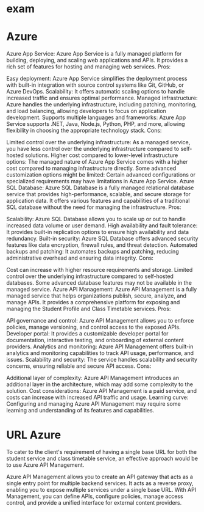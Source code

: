 # exam

# Azure
Azure App Service:
Azure App Service is a fully managed platform for building, deploying, and scaling web applications and APIs. It provides a rich set of features for hosting and managing web services.
Pros:

Easy deployment: Azure App Service simplifies the deployment process with built-in integration with source control systems like Git, GitHub, or Azure DevOps.
Scalability: It offers automatic scaling options to handle increased traffic and ensures optimal performance.
Managed infrastructure: Azure handles the underlying infrastructure, including patching, monitoring, and load balancing, allowing developers to focus on application development.
Supports multiple languages and frameworks: Azure App Service supports .NET, Java, Node.js, Python, PHP, and more, allowing flexibility in choosing the appropriate technology stack.
Cons:

Limited control over the underlying infrastructure: As a managed service, you have less control over the underlying infrastructure compared to self-hosted solutions.
Higher cost compared to lower-level infrastructure options: The managed nature of Azure App Service comes with a higher cost compared to managing infrastructure directly.
Some advanced customization options might be limited: Certain advanced configurations or specialized requirements may have limitations in Azure App Service.
Azure SQL Database:
Azure SQL Database is a fully managed relational database service that provides high-performance, scalable, and secure storage for application data. It offers various features and capabilities of a traditional SQL database without the need for managing the infrastructure.
Pros:

Scalability: Azure SQL Database allows you to scale up or out to handle increased data volume or user demand.
High availability and fault tolerance: It provides built-in replication options to ensure high availability and data redundancy.
Built-in security: Azure SQL Database offers advanced security features like data encryption, firewall rules, and threat detection.
Automated backups and patching: It automates backups and patching, reducing administrative overhead and ensuring data integrity.
Cons:

Cost can increase with higher resource requirements and storage.
Limited control over the underlying infrastructure compared to self-hosted databases.
Some advanced database features may not be available in the managed service.
Azure API Management:
Azure API Management is a fully managed service that helps organizations publish, secure, analyze, and manage APIs. It provides a comprehensive platform for exposing and managing the Student Profile and Class Timetable services.
Pros:

API governance and control: Azure API Management allows you to enforce policies, manage versioning, and control access to the exposed APIs.
Developer portal: It provides a customizable developer portal for documentation, interactive testing, and onboarding of external content providers.
Analytics and monitoring: Azure API Management offers built-in analytics and monitoring capabilities to track API usage, performance, and issues.
Scalability and security: The service handles scalability and security concerns, ensuring reliable and secure API access.
Cons:

Additional layer of complexity: Azure API Management introduces an additional layer in the architecture, which may add some complexity to the solution.
Cost considerations: Azure API Management is a paid service, and costs can increase with increased API traffic and usage.
Learning curve: Configuring and managing Azure API Management may require some learning and understanding of its features and capabilities.










# URL Azure

To cater to the client's requirement of having a single base URL for both the student service and class timetable service, an effective approach would be to use Azure API Management.

Azure API Management allows you to create an API gateway that acts as a single entry point for multiple backend services. It acts as a reverse proxy, enabling you to expose multiple services under a single base URL. With API Management, you can define APIs, configure policies, manage access control, and provide a unified interface for external content providers.
